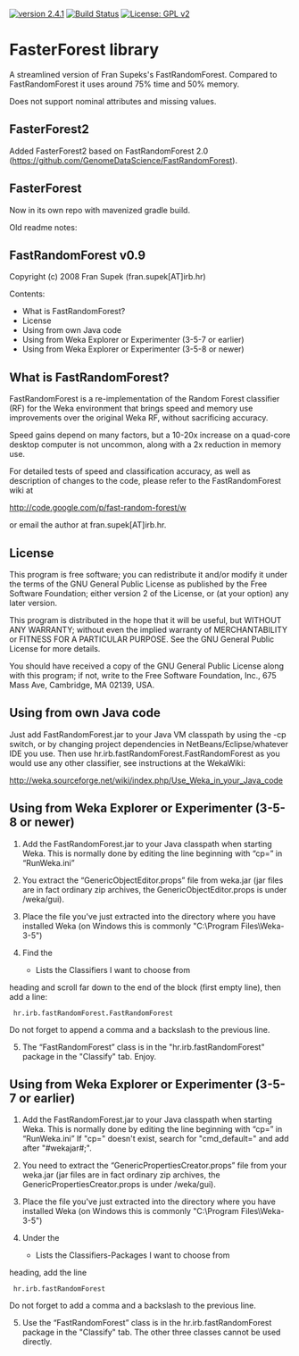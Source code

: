 
[![version 2.4.1](https://img.shields.io/badge/version-2.4.0-green.svg)](/build.gradle)
[![Build Status](https://github.com/rdk/FasterForest/actions/workflows/main.yml/badge.svg)](https://github.com/rdk/FasterForest/actions/workflows/main.yml)
[![License: GPL v2](https://img.shields.io/badge/License-GPL%20v2-blue.svg)](https://www.gnu.org/licenses/old-licenses/gpl-2.0.en.html)

FasterForest library
====================

A streamlined version of Fran Supeks's FastRandomForest.
Compared to FastRandomForest it uses around 75% time and 50% memory.

Does not support nominal attributes and missing values.

FasterForest2
-------------

Added FasterForest2 based on FastRandomForest 2.0 (https://github.com/GenomeDataScience/FastRandomForest).

FasterForest
------------

Now in its own repo with mavenized gradle build.


Old readme notes:

FastRandomForest v0.9
---------------------
Copyright (c) 2008 Fran Supek (fran.supek[AT]irb.hr)

Contents:
* What is FastRandomForest?
* License
* Using from own Java code
* Using from Weka Explorer or Experimenter (3-5-7 or earlier)
* Using from Weka Explorer or Experimenter (3-5-8 or newer)



What is FastRandomForest?
-------------------------

FastRandomForest is a re-implementation of the Random Forest classifier (RF)
for the Weka environment that brings speed and memory use improvements over the 
original Weka RF, without sacrificing accuracy.

Speed gains depend on many factors, but a 10-20x increase on a quad-core desktop
computer is not uncommon, along with a 2x reduction in memory use.
 
For detailed tests of speed and classification accuracy, as well as description 
of changes to the code, please refer to the FastRandomForest wiki at

http://code.google.com/p/fast-random-forest/w

or email the author at fran.supek[AT]irb.hr.


License
-------

This program is free software; you can redistribute it and/or modify it under 
the terms of the GNU General Public License as published by the Free Software 
Foundation; either version 2 of the License, or (at your option) any later 
version.
 
This program is distributed in the hope that it will be useful, but WITHOUT ANY 
WARRANTY; without even the implied warranty of MERCHANTABILITY or FITNESS FOR A 
PARTICULAR PURPOSE.  See the GNU General Public License for more details.
 
You should have received a copy of the GNU General Public License along with 
this program; if not, write to the Free Software Foundation, Inc., 675 Mass 
Ave, Cambridge, MA 02139, USA.



Using from own Java code
------------------------

Just add FastRandomForest.jar to your Java VM classpath by using the -cp 
switch, or by changing project dependencies in NetBeans/Eclipse/whatever IDE 
you use. Then use hr.irb.fastRandomForest.FastRandomForest as you would use 
any other classifier, see instructions at the WekaWiki:

http://weka.sourceforge.net/wiki/index.php/Use_Weka_in_your_Java_code 



Using from Weka Explorer or Experimenter (3-5-8 or newer)
---------------------------------------------------------

1. Add the FastRandomForest.jar to your Java classpath when starting Weka. This
is normally done by editing the line beginning with “cp=” in “RunWeka.ini”

2. You extract the “GenericObjectEditor.props” file from weka.jar
(jar files are in fact ordinary zip archives, the GenericObjectEditor.props is
under /weka/gui).

3. Place the file you've just extracted into the directory where you have
installed Weka (on Windows this is commonly "C:\Program Files\Weka-3-5")

4. Find the

     * Lists the Classifiers I want to choose from

heading and scroll far down to the end of the block (first empty line), then
add a line:

     hr.irb.fastRandomForest.FastRandomForest

Do not forget to append a comma and a backslash to the previous line.

5. The “FastRandomForest” class is in the "hr.irb.fastRandomForest" package
in the "Classify" tab. Enjoy.


 
Using from Weka Explorer or Experimenter (3-5-7 or earlier)
-----------------------------------------------------------

1. Add the FastRandomForest.jar to your Java classpath when starting Weka. This 
is normally done by editing the line beginning with “cp=” in “RunWeka.ini”
If "cp=" doesn't exist, search for "cmd_default=" and add after "#wekajar#;".

2. You need to extract the “GenericPropertiesCreator.props” file from your 
weka.jar (jar files are in fact ordinary zip archives, the 
GenericPropertiesCreator.props is under /weka/gui).

3. Place the file you've just extracted into the directory where you have
installed Weka (on Windows this is commonly "C:\Program Files\Weka-3-5")

4. Under the

     * Lists the Classifiers-Packages I want to choose from

heading, add the line

     hr.irb.fastRandomForest

Do not forget to add a comma and a backslash to the previous line.

5. Use the “FastRandomForest” class is in the hr.irb.fastRandomForest
package in the "Classify" tab. The other three classes cannot be used directly.

